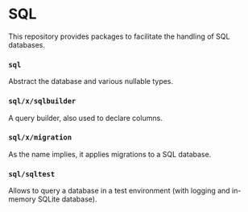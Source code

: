 # SQL

This repository provides packages to facilitate the handling of SQL databases.

### `sql`

Abstract the database and various nullable types.

### `sql/x/sqlbuilder`

A query builder, also used to declare columns.

### `sql/x/migration`

As the name implies, it applies migrations to a SQL database.

### `sql/sqltest`

Allows to query a database in a test environment (with logging and in-memory SQLite database).

